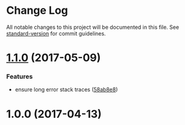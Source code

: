 # Change Log

All notable changes to this project will be documented in this file. See [standard-version](https://github.com/conventional-changelog/standard-version) for commit guidelines.

<a name="1.1.0"></a>
# [1.1.0](https://github.com/medikoo/tape-index/compare/v1.0.0...v1.1.0) (2017-05-09)


### Features

* ensure long error stack traces ([58ab8e8](https://github.com/medikoo/tape-index/commit/58ab8e8))



<a name="1.0.0"></a>
# 1.0.0 (2017-04-13)
